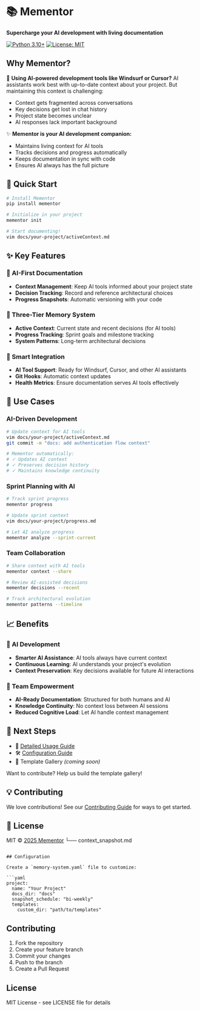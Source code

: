 # 📚 Mementor

**Supercharge your AI development with living documentation**

[![Python 3.10+](https://img.shields.io/badge/python-3.10+-blue.svg)](https://www.python.org/downloads/)
[![License: MIT](https://img.shields.io/badge/License-MIT-yellow.svg)](https://opensource.org/licenses/MIT)

## Why Mementor?

🤖 **Using AI-powered development tools like Windsurf or Cursor?**
AI assistants work best with up-to-date context about your project. But maintaining this context is challenging:

- Context gets fragmented across conversations
- Key decisions get lost in chat history
- Project state becomes unclear
- AI responses lack important background

✨ **Mementor is your AI development companion:**
- Maintains living context for AI tools
- Tracks decisions and progress automatically
- Keeps documentation in sync with code
- Ensures AI always has the full picture

## 🚀 Quick Start

```bash
# Install Mementor
pip install mementor

# Initialize in your project
mementor init

# Start documenting!
vim docs/your-project/activeContext.md
```

## ✨ Key Features

### 🤖 AI-First Documentation
- **Context Management**: Keep AI tools informed about your project state
- **Decision Tracking**: Record and reference architectural choices
- **Progress Snapshots**: Automatic versioning with your code

### 🧠 Three-Tier Memory System
- **Active Context**: Current state and recent decisions (for AI tools)
- **Progress Tracking**: Sprint goals and milestone tracking
- **System Patterns**: Long-term architectural decisions

### 🎯 Smart Integration
- **AI Tool Support**: Ready for Windsurf, Cursor, and other AI assistants
- **Git Hooks**: Automatic context updates
- **Health Metrics**: Ensure documentation serves AI tools effectively

## 🎯 Use Cases

### AI-Driven Development
```bash
# Update context for AI tools
vim docs/your-project/activeContext.md
git commit -m "docs: add authentication flow context"

# Mementor automatically:
# ✓ Updates AI context
# ✓ Preserves decision history
# ✓ Maintains knowledge continuity
```

### Sprint Planning with AI
```bash
# Track sprint progress
mementor progress

# Update sprint context
vim docs/your-project/progress.md

# Let AI analyze progress
mementor analyze --sprint-current
```

### Team Collaboration
```bash
# Share context with AI tools
mementor context --share

# Review AI-assisted decisions
mementor decisions --recent

# Track architectural evolution
mementor patterns --timeline
```

## 📈 Benefits

### 🤖 AI Development
- **Smarter AI Assistance**: AI tools always have current context
- **Continuous Learning**: AI understands your project's evolution
- **Context Preservation**: Key decisions available for future AI interactions

### 💪 Team Empowerment
- **AI-Ready Documentation**: Structured for both humans and AI
- **Knowledge Continuity**: No context loss between AI sessions
- **Reduced Cognitive Load**: Let AI handle context management

## 🔗 Next Steps

- 📖 [Detailed Usage Guide](docs/mementor_docs/USAGE.md)
- 🛠️ [Configuration Guide](docs/mementor_docs/CONFIGURATION.md)
- 🎨 Template Gallery *(coming soon)*

Want to contribute? Help us build the template gallery!

## 💡 Contributing

We love contributions! See our [Contributing Guide](CONTRIBUTING.md) for ways to get started.

## 📄 License

MIT © [2025 Mementor](LICENSE)
            └── context_snapshot.md
```

## Configuration

Create a `memory-system.yaml` file to customize:

```yaml
project:
  name: "Your Project"
  docs_dir: "docs"
  snapshot_schedule: "bi-weekly"
  templates:
    custom_dir: "path/to/templates"
```

## Contributing

1. Fork the repository
2. Create your feature branch
3. Commit your changes
4. Push to the branch
5. Create a Pull Request

## License

MIT License - see LICENSE file for details
